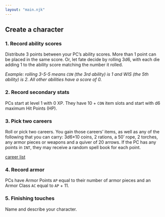 ```yaml
---
layout: "main.njk"
---
```


## Create a character

### 1. Record ability scores

Distribute 3 points between your PC’s ability scores. More than 1
point can be placed in the same score. Or, let fate decide by rolling
3d6, with each die adding 1 to the ability score matching the number
it rolled.

_Example: rolling 3-5-5 means `CON` (the 3rd ability) is 1 and WIS
(the 5th ability) is 2. All other abilities have a score of 0._

### 2. Record secondary stats

PCs start at level 1 with 0 XP. They have 10 + `CON` item slots and
start with d6 maximum Hit Points (HP).

### 3. Pick two careers

Roll or pick two careers. You gain those careers’ items, as well as
any of the following that you can carry: 3d6×10 coins, 2 rations, a
50’ rope, 2 torches, any armor pieces or weapons and a quiver of 20
arrows. If the PC has any points in `INT`, they may receive a random
spell book for each point.

[career list](/assets/js/careers.json)

### 4. Record armor

PCs have Armor Points `AP` equal to their number of armor pieces and
an Armor Class `AC` equal to `AP` + 11.

### 5. Finishing touches

Name and describe your character.
